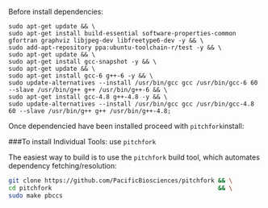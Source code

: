 

Before install dependencies:
```
sudo apt-get update && \
sudo apt-get install build-essential software-properties-common  gfortran graphviz libjpeg-dev libfreetype6-dev -y && \
sudo add-apt-repository ppa:ubuntu-toolchain-r/test -y && \
sudo apt-get update && \
sudo apt-get install gcc-snapshot -y && \
sudo apt-get update && \
sudo apt-get install gcc-6 g++-6 -y && \
sudo update-alternatives --install /usr/bin/gcc gcc /usr/bin/gcc-6 60 --slave /usr/bin/g++ g++ /usr/bin/g++-6 && \
sudo apt-get install gcc-4.8 g++-4.8 -y && \
sudo update-alternatives --install /usr/bin/gcc gcc /usr/bin/gcc-4.8 60 --slave /usr/bin/g++ g++ /usr/bin/g++-4.8;
```

Once dependencied have been installed proceed with `pitchfork`install:

###To install Individual Tools: use `pitchfork`

The easiest way to build is to use the `pitchfork` build tool, which
automates dependency fetching/resolution:

  ```sh
  git clone https://github.com/PacificBiosciences/pitchfork && \
  cd pitchfork                                              && \
  sudo make pbccs
  ```
